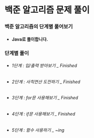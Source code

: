 # 백준 알고리즘 문제 풀이

### 백준 **알고리즘의** 단계별 풀어보기  

- #### Java로 풀이합니다.

### 단계별 풀이

- ###### 1단계 : 입/출력 받아보기 _  Finished

- ###### 2단계 : 사칙연산 도전하기  _ Finished

- ###### 3단계 : for문 사용해보기 _ Finished

- ###### 4단계 : if문 사용해보기 _ Finished

- ###### 5단계 : 함수 사용하기 _ ~ing


